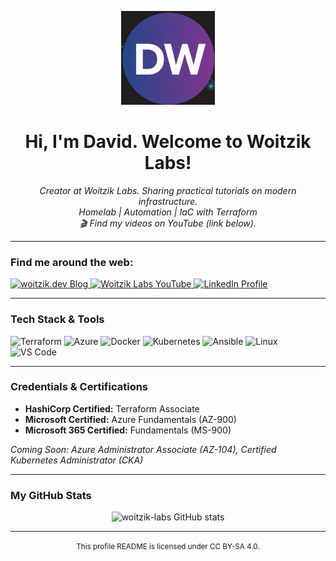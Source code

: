 <p align="center">
  <img src="https://github.com/Woitzik-Labs/woitzik-labs/raw/main/assets/dwlabs.png" alt="Woitzik Labs Logo" width="150"/>
</p>

<h1 align="center">Hi, I'm David. Welcome to Woitzik Labs!</h1>

<p align="center">
  <em>Creator at Woitzik Labs. Sharing practical tutorials on modern infrastructure.</em><br>
  <em> Homelab | Automation | IaC with Terraform</em><br>
  <em>🎬 Find my videos on YouTube (link below).</em>
</p>

---

###  Find me around the web:

<p align="left">
  <a href="https://woitzik.dev" target="_blank">
    <img src="https://img.shields.io/badge/Website-woitzik.dev-blue?style=for-the-badge&logo=hugo" alt="woitzik.dev Blog"/>
  </a>
  <a href="https://www.youtube.com/@WoitzikLabs" target="_blank">
    <img src="https://img.shields.io/badge/YouTube-%40WoitzikLabs-red?style=for-the-badge&logo=youtube" alt="Woitzik Labs YouTube"/>
  </a>
  <a href="https://www.linkedin.com/in/david-woitzik" target="_blank">
    <img src="https://img.shields.io/badge/LinkedIn-Profile-blue?style=for-the-badge&logo=linkedin" alt="LinkedIn Profile"/>
  </a>
</p>

---

###  Tech Stack & Tools

<p align="left">
  <img src="https://img.shields.io/badge/Terraform-%237B42BC.svg?style=for-the-badge&logo=terraform&logoColor=white" alt="Terraform"/>
  <img src="https://img.shields.io/badge/azure-%230078D4.svg?style=for-the-badge&logo=microsoft-azure&logoColor=white" alt="Azure"/>
  <img src="https://img.shields.io/badge/docker-%232496ED.svg?style=for-the-badge&logo=docker&logoColor=white" alt="Docker"/>
  <img src="https://img.shields.io/badge/kubernetes-%23326CE5.svg?style=for-the-badge&logo=kubernetes&logoColor=white" alt="Kubernetes"/>
  <img src="https://img.shields.io/badge/ansible-%23EE0000.svg?style=for-the-badge&logo=ansible&logoColor=white" alt="Ansible"/>
  <img src="https://img.shields.io/badge/linux-FCC624?style=for-the-badge&logo=linux&logoColor=black" alt="Linux"/>
  <img src="https://img.shields.io/badge/Visual%20Studio%20Code-007ACC?style=for-the-badge&logo=visual-studio-code&logoColor=white" alt="VS Code"/>
</p>

---

###  Credentials & Certifications

* **HashiCorp Certified:** Terraform Associate
* **Microsoft Certified:** Azure Fundamentals (AZ-900)
* **Microsoft 365 Certified:** Fundamentals (MS-900)

*Coming Soon: Azure Administrator Associate (AZ-104), Certified Kubernetes Administrator (CKA)*

---

###  My GitHub Stats

<p align="center">
  <img src="https://github-readme-stats.vercel.app/api?username=woitzik-labs&show_icons=true&theme=dracula&rank_icon=github" alt="woitzik-labs GitHub stats" />
</p>

---

<p align="center">
  <small>This profile README is licensed under CC BY-SA 4.0.</small>
</p>
